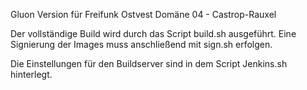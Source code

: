 
Gluon Version für Freifunk Ostvest Domäne 04 - Castrop-Rauxel

Der vollständige Build wird durch das Script build.sh ausgeführt. 
Eine Signierung der Images muss anschließend mit sign.sh erfolgen. 

Die Einstellungen für den Buildserver sind in dem Script Jenkins.sh hinterlegt.

